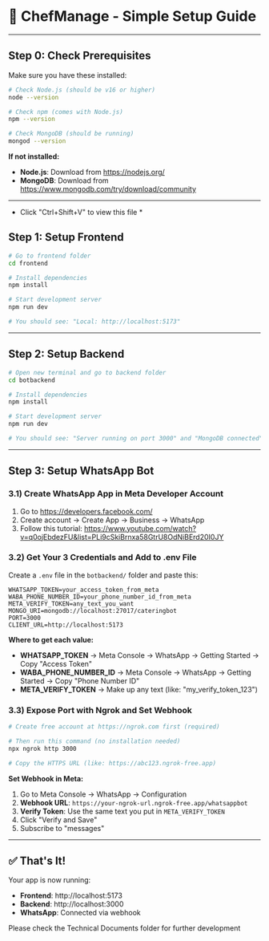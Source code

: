 # 🚀 ChefManage - Simple Setup Guide

---

## **Step 0: Check Prerequisites**
Make sure you have these installed:

```bash
# Check Node.js (should be v16 or higher)
node --version

# Check npm (comes with Node.js)
npm --version

# Check MongoDB (should be running)
mongod --version
```

**If not installed:**
- **Node.js**: Download from https://nodejs.org/
- **MongoDB**: Download from https://www.mongodb.com/try/download/community

---
* Click "Ctrl+Shift+V" to view this file *

## **Step 1: Setup Frontend**
```bash
# Go to frontend folder
cd frontend

# Install dependencies
npm install

# Start development server
npm run dev

# You should see: "Local: http://localhost:5173"
```

---

## **Step 2: Setup Backend**
```bash
# Open new terminal and go to backend folder
cd botbackend

# Install dependencies
npm install

# Start development server
npm run dev

# You should see: "Server running on port 3000" and "MongoDB connected"
```

---

## **Step 3: Setup WhatsApp Bot**

### **3.1) Create WhatsApp App in Meta Developer Account**
1. Go to https://developers.facebook.com/
2. Create account → Create App → Business → WhatsApp
3. Follow this tutorial: https://www.youtube.com/watch?v=q0ojEbdezFU&list=PLi9cSkiBrnxa58GtrU8OdNiBErd20I0JY

### **3.2) Get Your 3 Credentials and Add to .env File**
Create a `.env` file in the `botbackend/` folder and paste this:

```properties
WHATSAPP_TOKEN=your_access_token_from_meta
WABA_PHONE_NUMBER_ID=your_phone_number_id_from_meta
META_VERIFY_TOKEN=any_text_you_want
MONGO_URI=mongodb://localhost:27017/cateringbot
PORT=3000
CLIENT_URL=http://localhost:5173
```

**Where to get each value:**
- **WHATSAPP_TOKEN** → Meta Console → WhatsApp → Getting Started → Copy "Access Token"
- **WABA_PHONE_NUMBER_ID** → Meta Console → WhatsApp → Getting Started → Copy "Phone Number ID"
- **META_VERIFY_TOKEN** → Make up any text (like: "my_verify_token_123")

### **3.3) Expose Port with Ngrok and Set Webhook**
```bash
# Create free account at https://ngrok.com first (required)

# Then run this command (no installation needed)
npx ngrok http 3000

# Copy the HTTPS URL (like: https://abc123.ngrok-free.app)
```

**Set Webhook in Meta:**
1. Go to Meta Console → WhatsApp → Configuration
2. **Webhook URL**: `https://your-ngrok-url.ngrok-free.app/whatsappbot`
3. **Verify Token**: Use the same text you put in `META_VERIFY_TOKEN`
4. Click "Verify and Save"
5. Subscribe to "messages"

---

## ✅ **That's It!**

Your app is now running:
- **Frontend**: http://localhost:5173
- **Backend**: http://localhost:3000
- **WhatsApp**: Connected via webhook

Please check the Technical Documents folder for further development 
